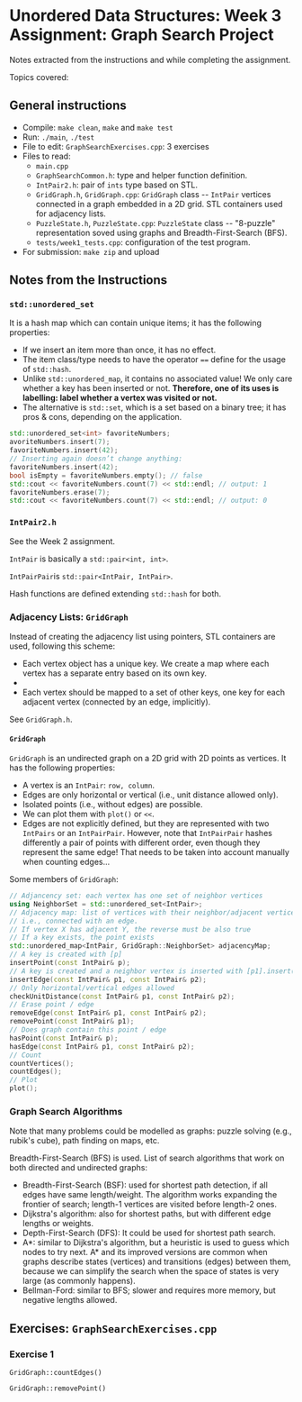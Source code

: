 # Unordered Data Structures: Week 3 Assignment: Graph Search Project

Notes extracted from the instructions and while completing the assignment.

Topics covered:


## General instructions

- Compile: `make clean`, `make` and `make test`
- Run: `./main`, `./test`
- File to edit: `GraphSearchExercises.cpp`: 3 exercises
- Files to read:
    - `main.cpp`
    - `GraphSearchCommon.h`: type and helper function definition.
    - `IntPair2.h`: pair of `ints` type based on STL.
    - `GridGraph.h`, `GridGraph.cpp`: `GridGraph` class -- `IntPair` vertices connected in a graph embedded in a 2D grid. STL containers used for adjacency lists.
    - `PuzzleState.h`, `PuzzleState.cpp`: `PuzzleState` class -- "8-puzzle" representation soved using graphs and Breadth-First-Search (BFS).
    - `tests/week1_tests.cpp`: configuration of the test program.
- For submission: `make zip` and upload

## Notes from the Instructions

### `std::unordered_set`

It is a hash map which can contain unique items; it has the following properties:

- If we insert an item more than once, it has no effect.
- The item class/type needs to have the operator `==` define for the usage of `std::hash`.
- Unlike `std::unordered_map`, it contains no associated value! We only care whether a key has been inserted or not. **Therefore, one of its uses is labelling: label whether a vertex was visited or not.**
- The alternative is `std::set`, which is a set based on a binary tree; it has pros & cons, depending on the application.

```c++
std::unordered_set<int> favoriteNumbers;
avoriteNumbers.insert(7);
favoriteNumbers.insert(42);
// Inserting again doesn’t change anything:
favoriteNumbers.insert(42);
bool isEmpty = favoriteNumbers.empty(); // false
std::cout << favoriteNumbers.count(7) << std::endl; // output: 1
favoriteNumbers.erase(7);
std::cout << favoriteNumbers.count(7) << std::endl; // output: 0
```

### `IntPair2.h`

See the Week 2 assignment.

`IntPair` is basically a `std::pair<int, int>`.

`IntPairPair`is `std::pair<IntPair, IntPair>`.

Hash functions are defined extending `std::hash` for both.

### Adjacency Lists: `GridGraph`

Instead of creating the adjacency list using pointers, STL containers are used, following this scheme:

- Each vertex object has a unique key. We create a map where each vertex has a separate entry based on its own key.
- 
- Each vertex should be mapped to a set of other keys, one key for each adjacent vertex (connected by an edge, implicitly).

See `GridGraph.h`.

#### `GridGraph`

`GridGraph` is an undirected graph on a 2D grid with 2D points as vertices. It has the following properties:

- A vertex is an `IntPair`: `row, column`.
- Edges are only horizontal or vertical (i.e., unit distance allowed only).
- Isolated points (i.e., without edges) are possible.
- We can plot them with `plot()` or `<<`.
- Edges are not explicitly defined, but they are represented with two `IntPairs` or an `IntPairPair`. However, note that `IntPairPair` hashes differently a pair of points with different order, even though they represent the same edge! That needs to be taken into account manually when counting edges...

Some members of `GridGraph`:

```c++
// Adjancency set: each vertex has one set of neighbor vertices
using NeighborSet = std::unordered_set<IntPair>;
// Adjacency map: list of vertices with their neighbor/adjacent vertices
// i.e., connected with an edge.
// If vertex X has adjacent Y, the reverse must be also true
// If a key exists, the point exists
std::unordered_map<IntPair, GridGraph::NeighborSet> adjacencyMap;
// A key is created with [p]
insertPoint(const IntPair& p);
// A key is created and a neighbor vertex is inserted with [p1].insert(p2);
insertEdge(const IntPair& p1, const IntPair& p2);
// Only horizontal/vertical edges allowed
checkUnitDistance(const IntPair& p1, const IntPair& p2);
// Erase point / edge
removeEdge(const IntPair& p1, const IntPair& p2);
removePoint(const IntPair& p1);
// Does graph contain this point / edge
hasPoint(const IntPair& p);
hasEdge(const IntPair& p1, const IntPair& p2);
// Count
countVertices();
countEdges();
// Plot
plot();
```

### Graph Search Algorithms

Note that many problems could be modelled as graphs: puzzle solving (e.g., rubik's cube), path finding on maps, etc.

Breadth-First-Search (BFS) is used. List of search algorithms that work on both directed and undirected graphs:

- Breadth-First-Search (BSF): used for shortest path detection, if all edges have same length/weight. The algorithm works expanding the frontier of search; length-1 vertices are visited before length-2 ones.
- Dijkstra's algorithm: also for shortest paths, but with different edge lengths or weights.
- Depth-First-Search (DFS): It could be used for shortest path search.
- A*: similar to Dijkstra's algorithm, but a heuristic is used to guess which nodes to try next. A* and its improved versions are common when graphs describe states (vertices) and transitions (edges) between them, because we can simplify the search when the space of states is very large (as commonly happens).
- Bellman-Ford: similar to BFS; slower and requires more memory, but negative lengths allowed.

## Exercises: `GraphSearchExercises.cpp`

### Exercise 1

`GridGraph::countEdges()`

`GridGraph::removePoint()`
